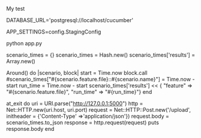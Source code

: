 My test


DATABASE_URL='postgresql://localhost/cucumber'

APP_SETTINGS=config.StagingConfig

python app.py

scenario_times = {}
scenario_times = Hash.new()
scenario_times['results'] = Array.new()

Around() do |scenario, block|
  start = Time.now
  block.call
  #scenario_times["#{scenario.feature.file}::#{scenario.name}"] = Time.now - start
  run_time = Time.now - start
  scenario_times['results'] << { "feature" => "#{scenario.feature.file}", "run_time" => "#{run_time}"}
end

at_exit do
  uri = URI.parse("http://127.0.0.1:5000")
  http = Net::HTTP.new(uri.host, uri.port)
  request = Net::HTTP::Post.new('/upload',  initheader = {'Content-Type' =>'application/json'})
  request.body = scenario_times.to_json
  response = http.request(request)
  puts response.body
end
